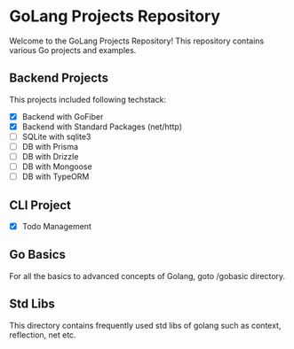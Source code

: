 # GoLang Projects Repository

Welcome to the GoLang Projects Repository! This repository contains various Go projects and examples.

## Backend Projects

This projects included following techstack:

- [x] Backend with GoFiber
- [x] Backend with Standard Packages (net/http)
- [ ] SQLite with sqlite3
- [ ] DB with Prisma
- [ ] DB with Drizzle
- [ ] DB with Mongoose
- [ ] DB with TypeORM

## CLI Project

- [x] Todo Management

## Go Basics

For all the basics to advanced concepts of Golang, goto /gobasic directory.

## Std Libs

This directory contains frequently used std libs of golang such as context, reflection, net etc.
